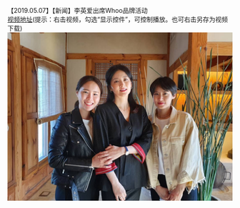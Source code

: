 【2019.05.07】【新闻】李英爱出席Whoo品牌活动            
 [视频地址](https://video.h5.weibo.cn/1034:4369348530229843/4369349118711980)(提示：右击视频，勾选“显示控件”，可控制播放。也可右击另存为视频下载)      
![pic](./1.jpg)  
